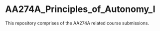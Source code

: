 # AA274A_Principles_of_Autonomy_I
This repository comprises of the AA274A related course submissions. 
